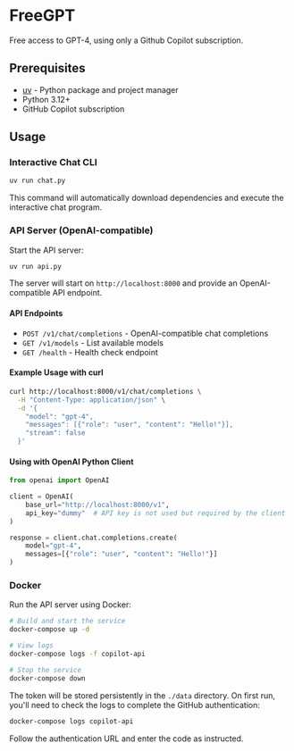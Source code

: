 # FreeGPT

Free access to GPT-4, using only a Github Copilot subscription.

## Prerequisites

- [uv](https://docs.astral.sh/uv/getting-started/installation/) - Python package and project manager
- Python 3.12+
- GitHub Copilot subscription

## Usage

### Interactive Chat CLI

```bash
uv run chat.py
```

This command will automatically download dependencies and execute the interactive chat program.

### API Server (OpenAI-compatible)

Start the API server:

```bash
uv run api.py
```

The server will start on `http://localhost:8000` and provide an OpenAI-compatible API endpoint.

#### API Endpoints

- `POST /v1/chat/completions` - OpenAI-compatible chat completions
- `GET /v1/models` - List available models
- `GET /health` - Health check endpoint

#### Example Usage with curl

```bash
curl http://localhost:8000/v1/chat/completions \
  -H "Content-Type: application/json" \
  -d '{
    "model": "gpt-4",
    "messages": [{"role": "user", "content": "Hello!"}],
    "stream": false
  }'
```

#### Using with OpenAI Python Client

```python
from openai import OpenAI

client = OpenAI(
    base_url="http://localhost:8000/v1",
    api_key="dummy"  # API key is not used but required by the client
)

response = client.chat.completions.create(
    model="gpt-4",
    messages=[{"role": "user", "content": "Hello!"}]
)
```

### Docker

Run the API server using Docker:

```bash
# Build and start the service
docker-compose up -d

# View logs
docker-compose logs -f copilot-api

# Stop the service
docker-compose down
```

The token will be stored persistently in the `./data` directory. On first run, you'll need to check the logs to complete the GitHub authentication:

```bash
docker-compose logs copilot-api
```

Follow the authentication URL and enter the code as instructed.